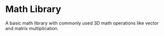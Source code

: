 # Math Library

A basic math library with commonly used 3D math operations like vector and matrix multiplication.
